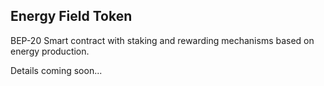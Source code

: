 ## Energy Field Token

BEP-20 Smart contract with staking and rewarding mechanisms based on energy production.

Details coming soon...
